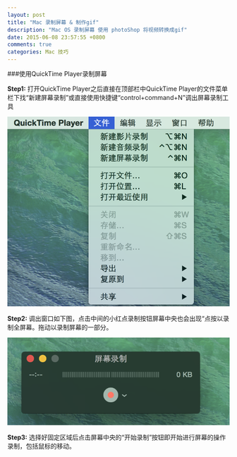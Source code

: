 ```yaml
---
layout: post
title: "Mac 录制屏幕 & 制作gif"
description: "Mac OS 录制屏幕 使用 photoShop 将视频转换成gif"
date: 2015-06-08 23:57:55 +0800
comments: true
categories: Mac 技巧
---
```


###使用QuickTime Player录制屏幕

**Step1:**  打开QuickTime Player之后直接在顶部栏中QuickTime Player的文件菜单栏下找“新建屏幕录制”或直接使用快捷键“control+command+N”调出屏幕录制工具

![](/images/step1.png)

**Step2:**  调出窗口如下图，点击中间的小红点录制按钮屏幕中央也会出现“点按以录制全屏幕。拖动以录制屏幕的一部分。

![](/images/step2.png)

**Step3:**  选择好固定区域后点击屏幕中央的“开始录制”按钮即开始进行屏幕的操作录制，包括鼠标的移动。





